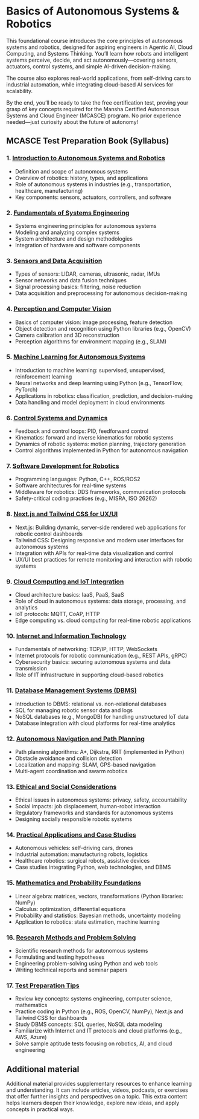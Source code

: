 # Basics of Autonomous Systems & Robotics

This foundational course introduces the core principles of autonomous systems and robotics, designed for aspiring engineers in Agentic AI, Cloud Computing, and Systems Thinking. You’ll learn how robots and intelligent systems perceive, decide, and act autonomously—covering sensors, actuators, control systems, and simple AI-driven decision-making. 

The course also explores real-world applications, from self-driving cars to industrial automation, while integrating cloud-based AI services for scalability. 

By the end, you’ll be ready to take the free certification test, proving your grasp of key concepts required for the Mansha Certified Autonomous Systems and Cloud Engineer (MCASCE) program. No prior experience needed—just curiosity about the future of autonomy!


## MCASCE Test Preparation Book (Syllabus)

### 1. [Introduction to Autonomous Systems and Robotics](Chapter1/Readme.md)

- Definition and scope of autonomous systems
- Overview of robotics: history, types, and applications
- Role of autonomous systems in industries (e.g., transportation, healthcare, manufacturing)
- Key components: sensors, actuators, controllers, and software

### 2. [Fundamentals of Systems Engineering](Chapter2/Readme.md)

- Systems engineering principles for autonomous systems
- Modeling and analyzing complex systems
- System architecture and design methodologies
- Integration of hardware and software components

### 3. [Sensors and Data Acquisition](Chapter3/Readme.md)

- Types of sensors: LIDAR, cameras, ultrasonic, radar, IMUs
- Sensor networks and data fusion techniques
- Signal processing basics: filtering, noise reduction
- Data acquisition and preprocessing for autonomous decision-making

### 4. [Perception and Computer Vision](Chapter4/Readme.md)

- Basics of computer vision: image processing, feature detection
- Object detection and recognition using Python libraries (e.g., OpenCV)
- Camera calibration and 3D reconstruction
- Perception algorithms for environment mapping (e.g., SLAM)

### 5. [Machine Learning for Autonomous Systems](Chapter5/Readme.md)

- Introduction to machine learning: supervised, unsupervised, reinforcement learning
- Neural networks and deep learning using Python (e.g., TensorFlow, PyTorch)
- Applications in robotics: classification, prediction, and decision-making
- Data handling and model deployment in cloud environments

### 6. [Control Systems and Dynamics](Chapter6/Readme.md)

- Feedback and control loops: PID, feedforward control
- Kinematics: forward and inverse kinematics for robotic systems
- Dynamics of robotic systems: motion planning, trajectory generation
- Control algorithms implemented in Python for autonomous navigation

### 7. [Software Development for Robotics](Chapter7/Readme.md)

- Programming languages: Python, C++, ROS/ROS2
- Software architectures for real-time systems
- Middleware for robotics: DDS frameworks, communication protocols
- Safety-critical coding practices (e.g., MISRA, ISO 26262)

### 8. [Next.js and Tailwind CSS for UX/UI](Chapter8/Readme.md)

- Next.js: Building dynamic, server-side rendered web applications for robotic control dashboards
- Tailwind CSS: Designing responsive and modern user interfaces for autonomous systems
- Integration with APIs for real-time data visualization and control
- UX/UI best practices for remote monitoring and interaction with robotic systems

### 9. [Cloud Computing and IoT Integration](Chapter9/Readme.md)

- Cloud architecture basics: IaaS, PaaS, SaaS
- Role of cloud in autonomous systems: data storage, processing, and analytics
- IoT protocols: MQTT, CoAP, HTTP
- Edge computing vs. cloud computing for real-time robotic applications

### 10. [Internet and Information Technology](Chapter10/Readme.md)

- Fundamentals of networking: TCP/IP, HTTP, WebSockets
- Internet protocols for robotic communication (e.g., REST APIs, gRPC)
- Cybersecurity basics: securing autonomous systems and data transmission
- Role of IT infrastructure in supporting cloud-based robotics

### 11. [Database Management Systems (DBMS)](Chapter11/Readme.md)

- Introduction to DBMS: relational vs. non-relational databases
- SQL for managing robotic sensor data and logs
- NoSQL databases (e.g., MongoDB) for handling unstructured IoT data
- Database integration with cloud platforms for real-time analytics

### 12. [Autonomous Navigation and Path Planning](Chapter12/Readme.md)

- Path planning algorithms: A*, Dijkstra, RRT (implemented in Python)
- Obstacle avoidance and collision detection
- Localization and mapping: SLAM, GPS-based navigation
- Multi-agent coordination and swarm robotics

### 13. [Ethical and Social Considerations](Chapter13/Readme.md)

- Ethical issues in autonomous systems: privacy, safety, accountability
- Social impacts: job displacement, human-robot interaction
- Regulatory frameworks and standards for autonomous systems
- Designing socially responsible robotic systems

### 14. [Practical Applications and Case Studies](Chapter14/Readme.md)

- Autonomous vehicles: self-driving cars, drones
- Industrial automation: manufacturing robots, logistics
- Healthcare robotics: surgical robots, assistive devices
- Case studies integrating Python, web technologies, and DBMS

### 15. [Mathematics and Probability Foundations](Chapter15/Readme.md)

- Linear algebra: matrices, vectors, transformations (Python libraries: NumPy)
- Calculus: optimization, differential equations
- Probability and statistics: Bayesian methods, uncertainty modeling
- Application to robotics: state estimation, machine learning

### 16. [Research Methods and Problem Solving](Chapter16/Readme.md)

- Scientific research methods for autonomous systems
- Formulating and testing hypotheses
- Engineering problem-solving using Python and web tools
- Writing technical reports and seminar papers

### 17. [Test Preparation Tips](Chapter17/Readme.md)

- Review key concepts: systems engineering, computer science, mathematics
- Practice coding in Python (e.g., ROS, OpenCV, NumPy), Next.js and Tailwind CSS for dashboards
- Study DBMS concepts: SQL queries, NoSQL data modeling
- Familiarize with Internet and IT protocols and cloud platforms (e.g., AWS, Azure)
- Solve sample aptitude tests focusing on robotics, AI, and cloud engineering


## Additional material

Additional material provides supplementary resources to enhance learning and understanding. It can include articles, videos, podcasts, or exercises that offer further insights and perspectives on a topic. This extra content helps learners deepen their knowledge, explore new ideas, and apply concepts in practical ways.
